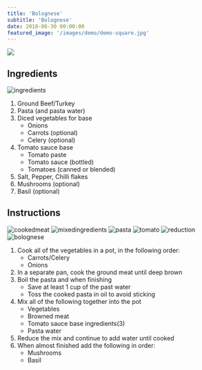 ```yaml
---
title: 'Bolognese'
subtitle: 'Bolognese'
date: 2018-06-30 00:00:00
featured_image: '/images/demo/demo-square.jpg'
---
```


![](/images/demo/demo-landscape.jpg)

## Ingredients

![ingredients](/images/italian/italian-bolognese-01.jpg)

1. Ground Beef/Turkey
1. Pasta (and pasta water)
1. Diced vegetables for base
   * Onions
   * Carrots (optional)
   * Celery (optional)
1. Tomato sauce base
   * Tomato paste
   * Tomato sauce (bottled)
   * Tomatoes (canned or blended)
1. Salt, Pepper, Chilli flakes
1. Mushrooms (optional)
1. Basil (optional)

## Instructions

![cookedmeat](/images/italian/italian-bolognese-02.jpg)
![mixedingredients](/images/italian/italian-bolognese-03.jpg)
![pasta](/images/italian/italian-bolognese-04.jpg)
![tomato](/images/italian/italian-bolognese-05.jpg)
![reduction](/images/italian/italian-bolognese-06.jpg)
![bolognese](/images/italian/italian-bolognese-07.jpg)

1. Cook all of the vegetables in a pot, in the following order:
   * Carrots/Celery
   * Onions
1. In a separate pan, cook the ground meat until deep brown
1. Boil the pasta and when finishing
   * Save at least 1 cup of the past water
   * Toss the cooked pasta in oil to avoid sticking
1. Mix all of the following together into the pot
   * Vegetables
   * Browned meat
   * Tomato sauce base ingredients(3)
   * Pasta water
1. Reduce the mix and continue to add water until cooked
1. When almost finished add the following in order:
   * Mushrooms
   * Basil
